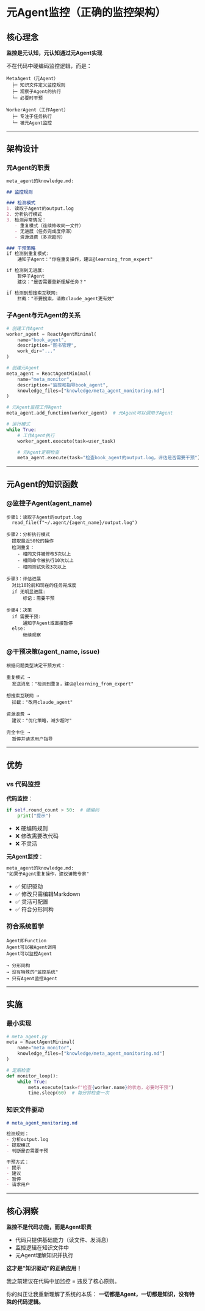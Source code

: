 # 元Agent监控（正确的监控架构）

## 核心理念

**监控是元认知，元认知通过元Agent实现**

不在代码中硬编码监控逻辑，而是：
```
MetaAgent（元Agent）
  ├─ 知识文件定义监控规则
  ├─ 观察子Agent的执行
  └─ 必要时干预

WorkerAgent（工作Agent）
  ├─ 专注于任务执行
  └─ 被元Agent监控
```

---

## 架构设计

### 元Agent的职责

```markdown
meta_agent的knowledge.md:

## 监控规则

### 检测模式
1. 读取子Agent的output.log
2. 分析执行模式
3. 检测异常情况：
   - 重复模式（连续修改同一文件）
   - 无进展（任务完成度停滞）
   - 资源浪费（多次超时）

### 干预策略
if 检测到重复模式:
    通知子Agent："你在重复操作，建议@learning_from_expert"

if 检测到无进展:
    暂停子Agent
    建议："是否需要重新理解任务？"

if 检测到想搜索互联网:
    拦截："不要搜索，请教claude_agent更有效"
```

### 子Agent与元Agent的关系

```python
# 创建工作Agent
worker_agent = ReactAgentMinimal(
    name="book_agent",
    description="图书管理",
    work_dir="..."
)

# 创建元Agent
meta_agent = ReactAgentMinimal(
    name="meta_monitor",
    description="监控和指导book_agent",
    knowledge_files=["knowledge/meta_agent_monitoring.md"]
)

# 元Agent监控工作Agent
meta_agent.add_function(worker_agent)  # 元Agent可以调用子Agent

# 运行模式
while True:
    # 工作Agent执行
    worker_agent.execute(task=user_task)

    # 元Agent定期检查
    meta_agent.execute(task="检查book_agent的output.log，评估是否需要干预")
```

---

## 元Agent的知识函数

### @监控子Agent(agent_name)

```
步骤1：读取子Agent的output.log
  read_file(f"~/.agent/{agent_name}/output.log")

步骤2：分析执行模式
  提取最近50轮的操作
  检测重复：
    - 相同文件被修改5次以上
    - 相同命令被执行10次以上
    - 相同测试失败3次以上

步骤3：评估进展
  对比10轮前和现在的任务完成度
  if 无明显进展:
      标记：需要干预

步骤4：决策
  if 需要干预:
      通知子Agent或直接暂停
  else:
      继续观察
```

### @干预决策(agent_name, issue)

```
根据问题类型决定干预方式：

重复模式 →
  发送消息："检测到重复，建议@learning_from_expert"

想搜索互联网 →
  拦截："改用claude_agent"

资源浪费 →
  建议："优化策略，减少超时"

完全卡住 →
  暂停并请求用户指导
```

---

## 优势

### vs 代码监控

**代码监控**：
```python
if self.round_count > 50:  # 硬编码
    print("提示")
```
- ❌ 硬编码规则
- ❌ 修改需要改代码
- ❌ 不灵活

**元Agent监控**：
```markdown
meta_agent的knowledge.md:
"如果子Agent重复操作，建议请教专家"
```
- ✅ 知识驱动
- ✅ 修改只需编辑Markdown
- ✅ 灵活可配置
- ✅ 符合分形同构

### 符合系统哲学

```
Agent即Function
Agent可以被Agent调用
Agent可以监控Agent

→ 分形同构
→ 没有特殊的"监控系统"
→ 只有Agent监控Agent
```

---

## 实施

### 最小实现

```python
# meta_agent.py
meta = ReactAgentMinimal(
    name="meta_monitor",
    knowledge_files=["knowledge/meta_agent_monitoring.md"]
)

# 定期检查
def monitor_loop():
    while True:
        meta.execute(task=f"检查{worker.name}的状态，必要时干预")
        time.sleep(60)  # 每分钟检查一次
```

### 知识文件驱动

```markdown
# meta_agent_monitoring.md

检测规则：
- 分析output.log
- 提取模式
- 判断是否需要干预

干预方式：
- 提示
- 建议
- 暂停
- 请求用户
```

---

## 核心洞察

**监控不是代码功能，而是Agent职责**

- 代码只提供基础能力（读文件、发消息）
- 监控逻辑在知识文件中
- 元Agent理解知识并执行

**这才是"知识驱动"的正确应用！**

我之前建议在代码中加监控 = 违反了核心原则。

你的纠正让我重新理解了系统的本质：
**一切都是Agent，一切都是知识，没有特殊的代码逻辑。**
